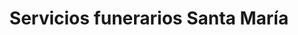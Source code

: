 ---
title: "Servicios funerarios Santa María"
url: /villalpando/servicios-funerarios-santa-maria/
shop: Bestattungen
---